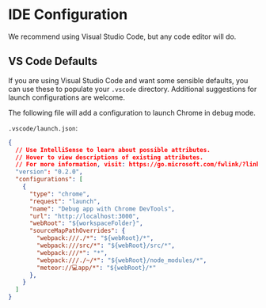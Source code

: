 # IDE Configuration
We recommend using Visual Studio Code, but any code editor will do.

## VS Code Defaults
If you are using Visual Studio Code and want some sensible defaults, you can use
these to populate your `.vscode` directory. Additional suggestions for
launch configurations are welcome.

The following file will add a configuration to launch Chrome in debug mode.

`.vscode/launch.json`:
```json
{
  // Use IntelliSense to learn about possible attributes.
  // Hover to view descriptions of existing attributes.
  // For more information, visit: https://go.microsoft.com/fwlink/?linkid=830387
  "version": "0.2.0",
  "configurations": [
    {
      "type": "chrome",
      "request": "launch",
      "name": "Debug app with Chrome DevTools",
      "url": "http://localhost:3000",
      "webRoot": "${workspaceFolder}",
      "sourceMapPathOverrides": {
        "webpack:///./*": "${webRoot}/*",
        "webpack:///src/*": "${webRoot}/src/*",
        "webpack:///*": "*",
        "webpack:///./~/*": "${webRoot}/node_modules/*",
        "meteor://💻app/*": "${webRoot}/*"
      },
    }
  ]
}
```